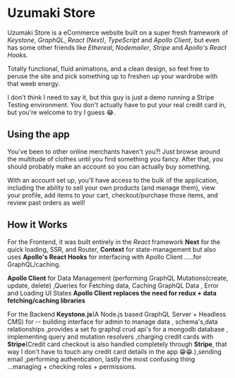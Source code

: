 # Uzumaki Store

Uzumaki Store is a eCommerce website built on a super fresh framework of _Keystone_, _GraphQL_, _React (Next)_, _TypeScript_ and  _Apollo Client_, but even has some other friends like _Ethereal_, _Nodemailer_,  _Stripe_ and _Apollo's React Hooks_.

Totally functional, fluid animations, and a clean design, so feel free to peruse the site and pick something up to freshen up your wardrobe with that weeb energy.

I don't think I need to say it, but this guy is just a demo running a Stripe Testing environment. You don't actually have to put your real credit card in, but you're welcome to try I guess 😂.

## Using the app

You've been to other online merchants haven't you?! Just browse around the multitude of clothes until you find something you fancy. After that, you should probably make an account so you can actually buy something.

With an account set up, you'll have access to the bulk of the application, including the ability to sell your own products (and manage them), view your profile, add items to your cart, checkout/purchase those items, and review past orders as well! 

## How it Works

For the Frontend, it was built entirely in the _React_ framework **Next** for the quick loading, SSR, and Router, **Context** for state-management but also uses **Apollo's React Hooks** for interfacing with Apollo Client .....for GraphQL/caching. 

**Apollo Client** for Data Management (performing GraphQL Mutations(create, update, delete) ,Queries for Fetching data,
Caching GraphQL Data , Error and Loading UI States
__Apollo Client replaces the need for redux + data fetching/caching libraries__
 
For the Backend **Keystone.js**(A Node.js based GraphQL Server + Headless CMS) for -- building interface for admin to manage data , schema's,data relationships ,provides a set fo graphql crud api's for a mongodb database , implementing query and mutation resolvers ,charging credit cards with **Stripe**(Credit card checkout is also handled completely through **Stripe**, that way I don't have to touch any credit card details in the app 😁😁.),sending email
,performing authentication, lastly the most confusing thing ...managing + checking roles + permissions.

